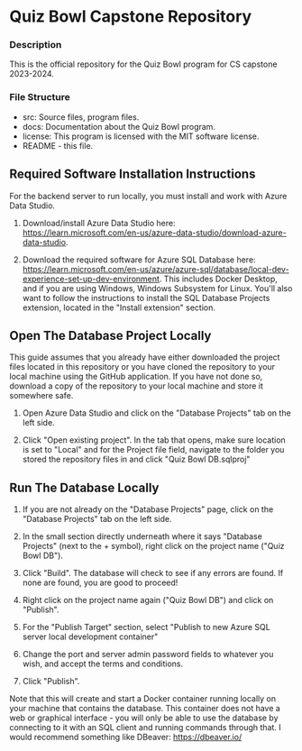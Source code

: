 # Quiz Bowl Capstone Repository
### Description
This is the official repository for the Quiz Bowl program for CS capstone 2023-2024.

### File Structure
- src: Source files, program files.
- docs: Documentation about the Quiz Bowl program.
- license: This program is licensed with the MIT software license.
- README - this file.

## Required Software Installation Instructions
For the backend server to run locally, you must install and work with Azure Data Studio.

1. Download/install Azure Data Studio here: https://learn.microsoft.com/en-us/azure-data-studio/download-azure-data-studio. 

2. Download the required software for Azure SQL Database here: https://learn.microsoft.com/en-us/azure/azure-sql/database/local-dev-experience-set-up-dev-environment. This includes Docker Desktop, and if you are using Windows, Windows Subsystem for Linux. You'll also want to follow the instructions to install the SQL Database Projects extension, located in the "Install extension" section.

## Open The Database Project Locally
This guide assumes that you already have either downloaded the project files located in this repository or you have cloned the repository to your local machine using the GitHub application. If you have not done so, download a copy of the repository to your local machine and store it somewhere safe.

1. Open Azure Data Studio and click on the "Database Projects" tab on the left side.

2. Click "Open existing project". In the tab that opens, make sure location is set to "Local" and for the Project file field, navigate to the folder you stored the repository files in and click "Quiz Bowl DB.sqlproj"

## Run The Database Locally
1. If you are not already on the "Database Projects" page, click on the "Database Projects" tab on the left side.

2. In the small section directly underneath where it says "Database Projects" (next to the + symbol), right click on the project name ("Quiz Bowl DB").

3. Click "Build". The database will check to see if any errors are found. If none are found, you are good to proceed!

4. Right click on the project name again ("Quiz Bowl DB") and click on "Publish".

5. For the "Publish Target" section, select "Publish to new Azure SQL server local development container"

6. Change the port and server admin password fields to whatever you wish, and accept the terms and conditions.

7. Click "Publish".

Note that this will create and start a Docker container running locally on your machine that contains the database. This container does not have a web or graphical interface - you will only be able to use the database by connecting to it with an SQL client and running commands through that. I would recommend something like DBeaver: https://dbeaver.io/